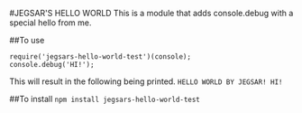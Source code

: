 #JEGSAR'S HELLO WORLD
This is a module that adds console.debug with a special hello from me.

##To use
```
require('jegsars-hello-world-test')(console);
console.debug('HI!');
```

This will result in the following being printed.
`HELLO WORLD BY JEGSAR! HI!`

##To install
`npm install jegsars-hello-world-test`
